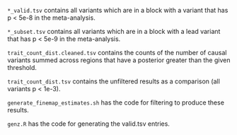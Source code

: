 `*_valid.tsv` contains all variants which are in a block with a variant that has p < 5e-8 in the meta-analysis.

`*_subset.tsv` contains all variants which are in a block with a lead variant that has p < 5e-9 in the meta-analysis.

`trait_count_dist.cleaned.tsv` contains the counts of the number of causal variants summed across regions that have a posterior greater than the given threshold.

`trait_count_dist.tsv` contains the unfiltered results as a comparison (all variants p < 1e-3).

`generate_finemap_estimates.sh` has the code for filtering to produce these results.

`genz.R` has the code for generating the valid.tsv entries.
